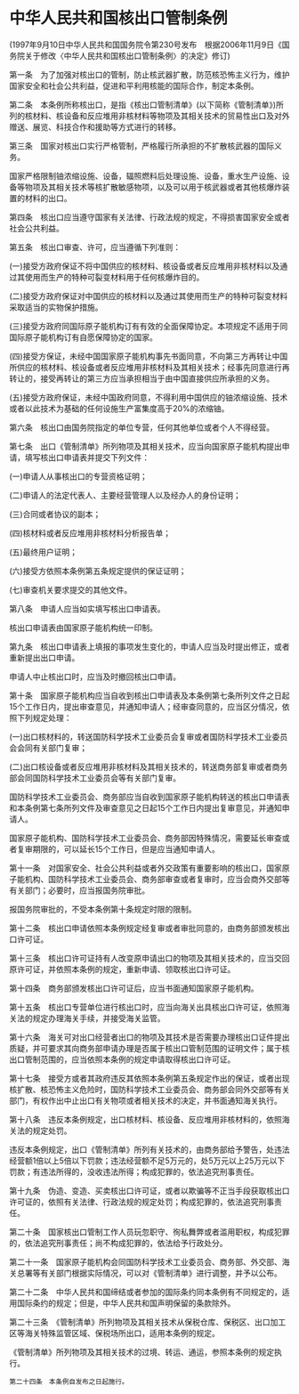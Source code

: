 # 中华人民共和国核出口管制条例

 

(1997年9月10日中华人民共和国国务院令第230号发布　根据2006年11月9日《国务院关于修改〈中华人民共和国核出口管制条例〉的决定》修订)

 

第一条　为了加强对核出口的管制，防止核武器扩散，防范核恐怖主义行为，维护国家安全和社会公共利益，促进和平利用核能的国际合作，制定本条例。

第二条　本条例所称核出口，是指《核出口管制清单》(以下简称《管制清单》)所列的核材料、核设备和反应堆用非核材料等物项及其相关技术的贸易性出口及对外赠送、展览、科技合作和援助等方式进行的转移。

第三条　国家对核出口实行严格管制，严格履行所承担的不扩散核武器的国际义务。

国家严格限制铀浓缩设施、设备，辐照燃料后处理设施、设备，重水生产设施、设备等物项及其相关技术等核扩散敏感物项，以及可以用于核武器或者其他核爆炸装置的材料的出口。

第四条　核出口应当遵守国家有关法律、行政法规的规定，不得损害国家安全或者社会公共利益。

第五条　核出口审查、许可，应当遵循下列准则：

(一)接受方政府保证不将中国供应的核材料、核设备或者反应堆用非核材料以及通过其使用而生产的特种可裂变材料用于任何核爆炸目的。

(二)接受方政府保证对中国供应的核材料以及通过其使用而生产的特种可裂变材料采取适当的实物保护措施。

(三)接受方政府同国际原子能机构订有有效的全面保障协定。本项规定不适用于同国际原子能机构订有自愿保障协定的国家。

(四)接受方保证，未经中国国家原子能机构事先书面同意，不向第三方再转让中国所供应的核材料、核设备或者反应堆用非核材料及其相关技术；经事先同意进行再转让的，接受再转让的第三方应当承担相当于由中国直接供应所承担的义务。

(五)接受方政府保证，未经中国政府同意，不得利用中国供应的铀浓缩设施、技术或者以此技术为基础的任何设施生产富集度高于20%的浓缩铀。

第六条　核出口由国务院指定的单位专营，任何其他单位或者个人不得经营。

第七条　出口《管制清单》所列物项及其相关技术，应当向国家原子能机构提出申请，填写核出口申请表并提交下列文件：

(一)申请人从事核出口的专营资格证明；

(二)申请人的法定代表人、主要经营管理人以及经办人的身份证明；

(三)合同或者协议的副本；

(四)核材料或者反应堆用非核材料分析报告单；

(五)最终用户证明；

(六)接受方依照本条例第五条规定提供的保证证明；

(七)审查机关要求提交的其他文件。

第八条　申请人应当如实填写核出口申请表。

核出口申请表由国家原子能机构统一印制。

第九条　核出口申请表上填报的事项发生变化的，申请人应当及时提出修正，或者重新提出出口申请。

申请人中止核出口时，应当及时撤回核出口申请。

第十条　国家原子能机构应当自收到核出口申请表及本条例第七条所列文件之日起15个工作日内，提出审查意见，并通知申请人；经审查同意的，应当区分情况，依照下列规定处理：

(一)出口核材料的，转送国防科学技术工业委员会复审或者国防科学技术工业委员会会同有关部门复审；

(二)出口核设备或者反应堆用非核材料及其相关技术的，转送商务部复审或者商务部会同国防科学技术工业委员会等有关部门复审。

国防科学技术工业委员会、商务部应当自收到国家原子能机构转送的核出口申请表和本条例第七条所列文件及审查意见之日起15个工作日内提出复审意见，并通知申请人。

国家原子能机构、国防科学技术工业委员会、商务部因特殊情况，需要延长审查或者复审期限的，可以延长15个工作日，但是应当通知申请人。

第十一条　对国家安全、社会公共利益或者外交政策有重要影响的核出口，国家原子能机构、国防科学技术工业委员会、商务部审查或者复审时，应当会商外交部等有关部门；必要时，应当报国务院审批。

报国务院审批的，不受本条例第十条规定时限的限制。

第十二条　核出口申请依照本条例规定经复审或者审批同意的，由商务部颁发核出口许可证。

第十三条　核出口许可证持有人改变原申请出口的物项及其相关技术的，应当交回原许可证，并依照本条例的规定，重新申请、领取核出口许可证。

第十四条　商务部颁发核出口许可证后，应当书面通知国家原子能机构。

第十五条　核出口专营单位进行核出口时，应当向海关出具核出口许可证，依照海关法的规定办理海关手续，并接受海关监管。

第十六条　海关可对出口经营者出口的物项及其技术是否需要办理核出口证件提出质疑，并可要求其向商务部申请办理是否属于核出口管制范围的证明文件；属于核出口管制范围的，应当依照本条例的规定申请取得核出口许可证。

第十七条　接受方或者其政府违反其依照本条例第五条规定作出的保证，或者出现核扩散、核恐怖主义危险时，国防科学技术工业委员会、商务部会同外交部等有关部门，有权作出中止出口有关物项或者相关技术的决定，并书面通知海关执行。

第十八条　违反本条例规定，出口核材料、核设备、反应堆用非核材料的，依照海关法的规定处罚。

违反本条例规定，出口《管制清单》所列有关技术的，由商务部给予警告，处违法经营额1倍以上5倍以下罚款；违法经营额不足5万元的，处5万元以上25万元以下罚款；有违法所得的，没收违法所得；构成犯罪的，依法追究刑事责任。

第十九条　伪造、变造、买卖核出口许可证，或者以欺骗等不正当手段获取核出口许可证的，依照有关法律、行政法规的规定处罚；构成犯罪的，依法追究刑事责任。

第二十条　国家核出口管制工作人员玩忽职守、徇私舞弊或者滥用职权，构成犯罪的，依法追究刑事责任；尚不构成犯罪的，依法给予行政处分。

第二十一条　国家原子能机构会同国防科学技术工业委员会、商务部、外交部、海关总署等有关部门根据实际情况，可以对《管制清单》进行调整，并予以公布。

第二十二条　中华人民共和国缔结或者参加的国际条约同本条例有不同规定的，适用国际条约的规定；但是，中华人民共和国声明保留的条款除外。

第二十三条　《管制清单》所列物项及其相关技术从保税仓库、保税区、出口加工区等海关特殊监管区域、保税场所出口，适用本条例的规定。

《管制清单》所列物项及其相关技术的过境、转运、通运，参照本条例的规定执行。

    第二十四条　本条例自发布之日起施行。